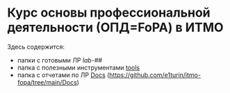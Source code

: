 # Курс основы профессиональной деятельности (ОПД=FoPA) в ИТМО

Здесь содержится:
- папки с готовыми ЛР *lab-##*
- папка с полезными инструментами [tools](https://github.com/e1turin/itmo-fopa/tree/main/tools)
- папка с отчетами по ЛР [Docs](Docs) (https://github.com/e1turin/itmo-fopa/tree/main/Docs)
